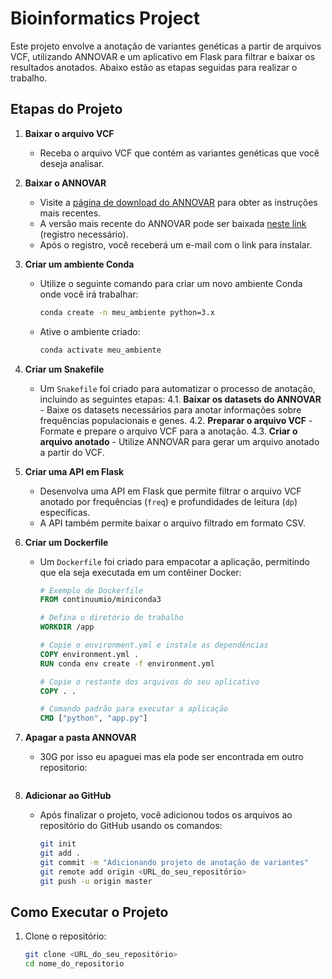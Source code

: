 # Bioinformatics Project

Este projeto envolve a anotação de variantes genéticas a partir de arquivos VCF, utilizando ANNOVAR e um aplicativo em Flask para filtrar e baixar os resultados anotados. Abaixo estão as etapas seguidas para realizar o trabalho.

## Etapas do Projeto

1. **Baixar o arquivo VCF**
   - Receba o arquivo VCF que contém as variantes genéticas que você deseja analisar.

2. **Baixar o ANNOVAR**
   - Visite a [página de download do ANNOVAR](https://annovar.openbioinformatics.org/en/latest/user-guide/download/) para obter as instruções mais recentes.
   - A versão mais recente do ANNOVAR pode ser baixada [neste link](https://www.openbioinformatics.org/annovar/annovar_download_form.php) (registro necessário).
   - Após o registro, você receberá um e-mail com o link para instalar.

3. **Criar um ambiente Conda**
   - Utilize o seguinte comando para criar um novo ambiente Conda onde você irá trabalhar:
     ```bash
     conda create -n meu_ambiente python=3.x
     ```
   - Ative o ambiente criado:
     ```bash
     conda activate meu_ambiente
     ```

4. **Criar um Snakefile**
   - Um `Snakefile` foi criado para automatizar o processo de anotação, incluindo as seguintes etapas:
     4.1. **Baixar os datasets do ANNOVAR**
         - Baixe os datasets necessários para anotar informações sobre frequências populacionais e genes.
     4.2. **Preparar o arquivo VCF**
         - Formate e prepare o arquivo VCF para a anotação.
     4.3. **Criar o arquivo anotado**
         - Utilize ANNOVAR para gerar um arquivo anotado a partir do VCF.

5. **Criar uma API em Flask**
   - Desenvolva uma API em Flask que permite filtrar o arquivo VCF anotado por frequências (`freq`) e profundidades de leitura (`dp`) específicas.
   - A API também permite baixar o arquivo filtrado em formato CSV.

6. **Criar um Dockerfile**
   - Um `Dockerfile` foi criado para empacotar a aplicação, permitindo que ela seja executada em um contêiner Docker:
     ```dockerfile
     # Exemplo de Dockerfile
     FROM continuumio/miniconda3

     # Defina o diretório de trabalho
     WORKDIR /app

     # Copie o environment.yml e instale as dependências
     COPY environment.yml .
     RUN conda env create -f environment.yml

     # Copie o restante dos arquivos do seu aplicativo
     COPY . .

     # Comando padrão para executar a aplicação
     CMD ["python", "app.py"]
     ```
7. **Apagar a pasta ANNOVAR**
   - 30G por isso eu apaguei mas ela pode ser encontrada em outro repositorio:

     ```
8. **Adicionar ao GitHub**
   - Após finalizar o projeto, você adicionou todos os arquivos ao repositório do GitHub usando os comandos:
     ```bash
     git init
     git add .
     git commit -m "Adicionando projeto de anotação de variantes"
     git remote add origin <URL_do_seu_repositório>
     git push -u origin master
     ```

## Como Executar o Projeto

1. Clone o repositório:
   ```bash
   git clone <URL_do_seu_repositório>
   cd nome_do_repositorio

